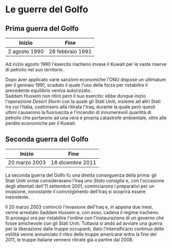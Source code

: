 # Le guerre del Golfo

## Prima guerra del Golfo

| Inizio | Fine |
| :-: | :-: |
| 2 agosto 1990 | 28 febbraio 1991 |

Ad inizio agosto 1990 l'esercito iracheno invase il Kuwait per le vaste riserve
di petrolio nel suo territorio.

Dopo aver applicato varie sanzioni economiche l'ONU dispose un ultimatum per il
gennaio 1991, scaduto il quale l'uso della forza per ristabilire il precedente
equilibrio veniva autorizzato.\
Saddam Hussein non ritirò però il suo esercito: ebbe dunque inizio l'operazione
*Desert Storm* con la quale gli Stati Uniti, insieme ad altri Stati tra cui
l'Italia, costrinsero alla ritirata l'Iraq, durante la quale però questi ultimi
causarono la fuoriuscita e l'incendio di innumerevoli quantità di petrolio che
portarono ad una vera e propria catastrofe ambientale, oltre alle perdite
economiche per il Kuwait.

## Seconda guerra del Golfo

| Inizio | Fine |
| :-: | :-: |
| 20 marzo 2003 | 18 dicembre 2011 |

La seconda guerra del Golfo fu una diretta conseguenza della prima: gli Stati
Uniti ormai consideravano l'Iraq uno *Stato canaglia* e, con l'occasione degli
attentati dell'11 settembre 2001, cominciarono i preparativi per un invasione,
nonostante il coinvolgimento dell'Iraq si scoprirà essere inesistente.

Il 20 marzo 2003 cominciò l'invasione dell'Iraq e, in appena due mesi, venne
arrestato Saddam Hussein e, con esso, cadeva il regime iracheno.\
Si proseguì ora per ristabilire l'ordine con l'instaurazione di un governo che
fosse amichevole con gli Stati Uniti. Tuttavia si andò ad avviare una guerra per
la liberazione dalle truppe occupanti, dato l'intensificarsi continuo delle
ostilità venne annunciato il ritiro delle truppe americane entro la fine del
2011, le truppe italiane vennero ritirate già a partire dal 2008.
